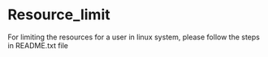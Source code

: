 Resource_limit
==============

For limiting the resources for a user in linux system, please follow the steps in README.txt file
